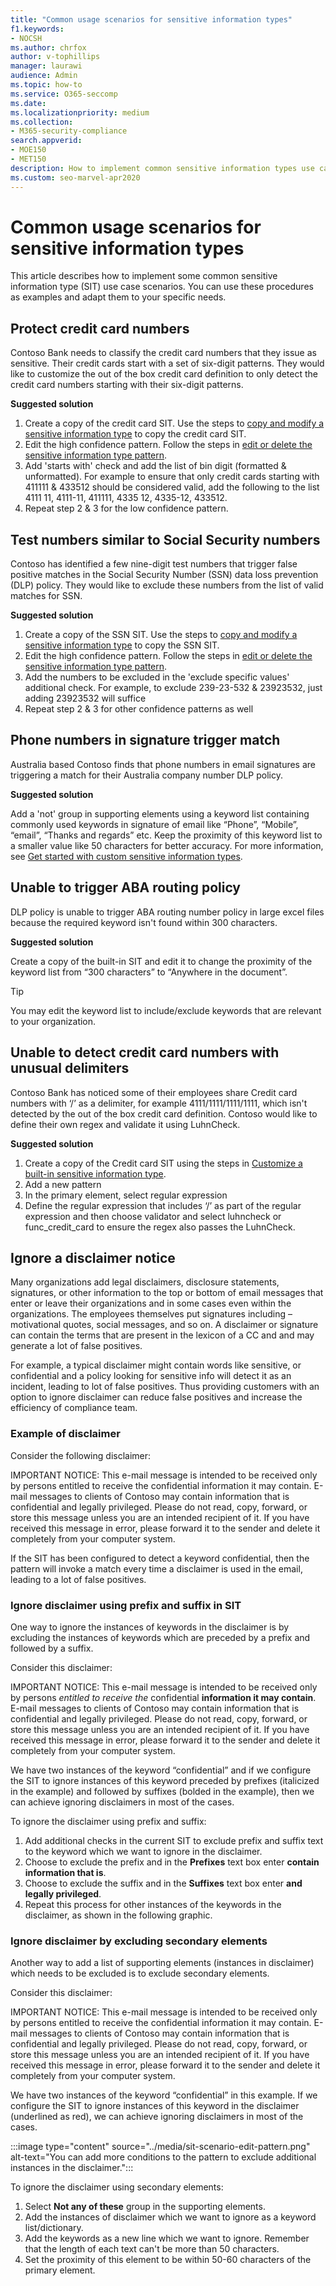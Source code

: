 ```yaml
---
title: "Common usage scenarios for sensitive information types"
f1.keywords:
- NOCSH
ms.author: chrfox
author: v-tophillips
manager: laurawi
audience: Admin
ms.topic: how-to
ms.service: O365-seccomp
ms.date:
ms.localizationpriority: medium
ms.collection:
- M365-security-compliance
search.appverid:
- MOE150
- MET150
description: How to implement common sensitive information types use case scenarios
ms.custom: seo-marvel-apr2020
---
```


# Common usage scenarios for sensitive information types

This article describes how to implement some common sensitive information type (SIT) use case scenarios. You can use these procedures as examples and adapt them to your specific needs.

## Protect credit card numbers

Contoso Bank needs to classify the credit card numbers that they issue as sensitive. Their credit cards start with a set of six-digit patterns. They would like to customize the out of the box credit card definition to only detect the credit card numbers starting with their six-digit patterns.

**Suggested solution**

1. Create a copy of the credit card SIT. Use the steps to [copy and modify a sensitive information type](create-a-custom-sensitive-information-type.md#copy-and-modify-a-sensitive-information-type) to copy the credit card SIT.
1. Edit the high confidence pattern. Follow the steps in [edit or delete the sensitive information type pattern](sit-get-started-exact-data-match-create-rule-package.md#edit-or-delete-the-sensitive-information-type-pattern).
1. Add 'starts with' check and add the list of bin digit (formatted & unformatted). For example to ensure that only credit cards starting with 411111 & 433512 should be considered valid, add the following to the list 4111 11, 4111-11, 411111, 4335 12, 4335-12, 433512.
1. Repeat step 2 & 3 for the low confidence pattern.

## Test numbers similar to Social Security numbers

Contoso has identified a few nine-digit test numbers that trigger false positive matches in the Social Security Number (SSN) data loss prevention (DLP) policy. They would like to exclude these numbers from the list of valid matches for SSN.

**Suggested solution**

1. Create a copy of the SSN SIT. Use the steps to [copy and modify a sensitive information type](create-a-custom-sensitive-information-type.md#copy-and-modify-a-sensitive-information-type) to copy the SSN SIT.
1. Edit the high confidence pattern. Follow the steps in [edit or delete the sensitive information type pattern](sit-get-started-exact-data-match-create-rule-package.md#edit-or-delete-the-sensitive-information-type-pattern).
1. Add the numbers to be excluded in the 'exclude specific values' additional check. For example, to exclude 239-23-532 & 23923532, just adding 23923532 will suffice
1. Repeat step 2 & 3 for other confidence patterns as well

## Phone numbers in signature trigger match

Australia based Contoso finds that phone numbers in email signatures are triggering a match for their Australia company number DLP policy.

**Suggested solution**

Add a 'not' group in supporting elements using a keyword list containing commonly used keywords in signature of email like “Phone”, “Mobile”, “email”, “Thanks and regards” etc. Keep the proximity of this keyword list to a smaller value like 50 characters for better accuracy. For more information, see [Get started with custom sensitive information types](create-a-custom-sensitive-information-type.md).

## Unable to trigger ABA routing policy

DLP policy is unable to trigger ABA routing number policy in large excel files because the required keyword isn't found within 300 characters.

**Suggested solution**

Create a copy of the built-in SIT and edit it to change the proximity of the keyword list from “300 characters” to “Anywhere in the document”.

> [!TIP]
> You may edit the keyword list to include/exclude keywords that are relevant to your organization.

## Unable to detect credit card numbers with unusual delimiters

Contoso Bank has noticed some of their employees share Credit card numbers with ‘/’ as a delimiter, for example 4111/1111/1111/1111, which isn't detected by the out of the box credit card definition. Contoso would like to define their own regex and validate it using LuhnCheck.

**Suggested solution**

1. Create a copy of the Credit card SIT using the steps in [Customize a built-in sensitive information type](customize-a-built-in-sensitive-information-type.md).
1. Add a new pattern
1. In the primary element, select regular expression
1. Define the regular expression that includes ‘/’ as part of the regular expression and then choose validator and select luhncheck or func_credit_card to ensure the regex also passes the LuhnCheck.

## Ignore a disclaimer notice

Many organizations add legal disclaimers, disclosure statements, signatures, or other information to the top or bottom of email messages that enter or leave their organizations and in some cases even within the organizations. The employees themselves put signatures including – motivational quotes, social messages, and so on. A disclaimer or signature can contain the terms that are present in the lexicon of a CC and and may generate a lot of false positives.  

For example, a typical disclaimer might contain words like sensitive, or confidential and a policy looking for sensitive info will detect it as an incident, leading to lot of false positives. Thus providing customers with an option to ignore disclaimer can reduce false positives and increase the efficiency of compliance team.

### Example of disclaimer

Consider the following disclaimer:

IMPORTANT NOTICE: This e-mail message is intended to be received only by persons entitled to receive the confidential information it may contain. E-mail messages to clients of Contoso may contain information that is confidential and legally privileged. Please do not read, copy, forward, or store this message unless you are an intended recipient of it. If you have received this message in error, please forward it to the sender and delete it completely from your computer system.

If the SIT has been configured to detect a keyword confidential, then the pattern will invoke a match every time a disclaimer is used in the email, leading to a lot of false positives.

### Ignore disclaimer using prefix and suffix in SIT

One way to ignore the instances of keywords in the disclaimer is by excluding the instances of keywords which are preceded by a prefix and followed by a suffix.

Consider this disclaimer:

IMPORTANT NOTICE: This e-mail message is intended to be received only by persons *entitled to receive the* confidential **information it may contain**. E-mail messages to clients of Contoso may contain information that is confidential and legally privileged. Please do not read, copy, forward, or store this message unless you are an intended recipient of it. If you have received this message in error, please forward it to the sender and delete it completely from your computer system.

We have two instances of the keyword “confidential” and if we configure the SIT to ignore instances of this keyword preceded by prefixes (italicized in the example) and followed by suffixes (bolded in the example), then we can achieve ignoring disclaimers in most of the cases.

To ignore the disclaimer using prefix and suffix:

1. Add additional checks in the current SIT to exclude prefix and suffix text to the keyword which we want to ignore in the disclaimer.
1. Choose to exclude the prefix and in the **Prefixes** text box enter **contain information that is**.
1. Choose to exclude the suffix and in the **Suffixes** text box enter **and legally privileged**.
1. Repeat this process for other instances of the keywords in the disclaimer, as shown in the following graphic.

### Ignore disclaimer by excluding secondary elements

Another way to add a list of supporting elements (instances in disclaimer) which needs to be excluded is to exclude secondary elements.

Consider this disclaimer:

IMPORTANT NOTICE: This e-mail message is intended to be received only by persons entitled to receive the confidential information it may contain. E-mail messages to clients of Contoso may contain information that is confidential and legally privileged. Please do not read, copy, forward, or store this message unless you are an intended recipient of it. If you have received this message in error, please forward it to the sender and delete it completely from your computer system.

We have two instances of the keyword “confidential” in this example. If we configure the SIT to ignore instances of this keyword in the disclaimer (underlined as red), we can achieve ignoring disclaimers in most of the cases.

:::image type="content" source="../media/sit-scenario-edit-pattern.png" alt-text="You can add more conditions to the pattern to exclude additional instances in the disclaimer.":::

To ignore the disclaimer using secondary elements:

1. Select **Not any of these** group in the supporting elements.
1. Add the instances of disclaimer which we want to ignore as a keyword list/dictionary.
1. Add the keywords as a new line which we want to ignore. Remember that the length of each text can't be more than 50 characters.
1. Set the proximity of this element to be within 50-60 characters of the primary element.

